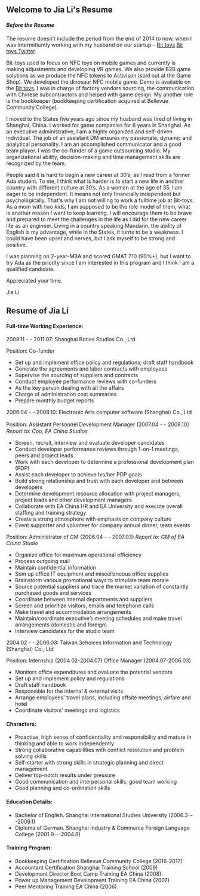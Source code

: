 ## Welcome to Jia Li's Resume

#### _Before the Resume_

The resume doesn’t include the period from the end of 2014 to now, when I was intermittently working with my husband on our startup – [Bit toys]( http://www.bit-toys.com/) [Bit toys Twitter](https://twitter.com/bittoys?lang=en). 

Bit-toys used to focus on NFC toys on mobile games and currently is making adjustments and developing VR games. We also provide B2B game solutions as we produce the NFC tokens to Activison (sold out at the Game Shop). We developed the dinosaur NFC mobile game. Demo is available on the [Bit toys]( http://www.bit-toys.com/). I was in charge of factory vendors sourcing, the communication with Chinese subcontractors and helped with game design. My another role is the bookkeeper (bookkeeping certification acquired at Bellevue Community College).

I moved to the States five years ago since my husband was tired of living in Shanghai, China. I worked for game companies for 6 years in Shanghai. As an executive administrative, I am a highly organized and self-driven individual. The job of an assistant DM ensures my passionate, dynamic and analytical personality. I am an accomplished communicator and a good team player. I was the co-funder of a game outsourcing studio. My organizational ability, decision-making and time management skills are recognized by the team.

People said it is hard to begin a new career at 30’s, as I read from a former Ada student. To me, I think what is harder is to start a new life in another country with different culture at 30’s.  As a woman at the age of 35, I am eager to be independent. It means not only financially independent but psychologically. That's why I am not willing to work a fulltime job at Bit-toys. As a mom with two kids, I am supposed to be the role model of them, what is another reason I want to keep learning.  I will encourage them to be brave and prepared to meet the challenges in the life as I did for the new career life as an engineer. Living in a country speaking Mandarin, the ability of English is my advantage, while in the States, it turns to be a weakness. I could have been upset and nerves, but I ask myself to be strong and positive. 

I was planning on 2-year-MBA and scored GMAT 710 (90%+), but I want to try Ada as the priority since I am interested in this program and I think I am a qualified candidate. 

Appreciated your time.

Jia Li


  
## Resume of Jia Li

#### Full-time Working Experience:

2008.11 - - 2011.07:   Shanghai Bones Studios Co., Ltd
  
Position: Co-funder 

  * Set up and implement office policy and regulations; draft staff handbook
  * Generate the agreements and labor contracts with employees
  * Supervise the sourcing of suppliers and contracts 
  * Conduct employee performance reviews with co-funders
  * As the key person dealing with all the affairs 
  * Charge of administration cost summaries
  * Prepare monthly budget reports
  
2006.04 - - 2008.10:   Electronic Arts computer software (Shanghai) Co., Ltd

Position: Assistant Personnel Development Manager   (2007.04 - - 2008.10）
_Report to: Coo, EA China Studios_

  * Screen, recruit, interview and evaluate developer candidates
  * Conduct developer performance reviews through 1-on-1 meetings, peers and project leads 
  * Work with each developer to determine a professional development plan (PDP) 
  * Assist each developer to achieve his/her PDP goals 
  * Build strong relationship and trust with each developer and between developers
  * Determine development resource allocation with project managers, project leads and other development managers 
  * Collaborate with EA China HR and EA University and execute overall staffing and training strategy
  * Create a strong atmosphere with emphasis on company culture 
  * Event supporter and volunteer for company annual dinner, team events
  
Position: Administrator of GM   (2006.04 - - 2007.03)
_Report to: GM of EA China Studio_ 

  * Organize office for maximum operational efficiency 
  * Process outgoing mail
  * Maintain confidential information
  * Sum up office IT equipment and miscellaneous office supplies
  * Brainstorm various promotional ways to stimulate team morale
  * Source potential suppliers and trace the market variation of constantly purchased goods and services
  * Coordinate between internal departments and suppliers
  * Screen and prioritize visitors, emails and telephone calls
  * Make travel and accommodation arrangements
  * Maintain/coordinate executive’s meeting schedules and make travel arrangements (domestic and foreign)
  * Interview candidates for the studio team

2004.02 - - 2006.03:   Taiwan 3choices Information and Technology (Shanghai) Co., Ltd

Position:  Internship (2004.02-2004.07) Office Manager (2004.07-2006.03)

  * Monitors office expenditures and evaluate the potential vendors 
  * Set up and implement policy and regulations
  * Draft staff handbook
  * Responsible for the internal & external visits
  * Arrange employees' travel plans, including offsite meetings, airfare and hotel
  * Coordinate visitors' meetings and logistics  
  
#### Characters:

  * Proactive, high sense of confidentiality and responsibility and mature in thinking and able to work independently
  * Strong collaborative capabilities with conflict resolution and problem solving skills
  * Self-starter with strong skills in strategic planning and direct management 
  * Deliver top-notch results under pressure
  * Good communication and interpersonal skills, good team working
  * Good planning and co-ordination skills 

#### Education Details:

  * Bachelor of English.  Shanghai International Studies University (2006.3---2009.1)
  * Diploma of German.    Shanghai Industry & Commerce Foreign Language College (2001.9---2004.6)

#### Training Program:

  * Bookkeeping Certification                  Bellevue Community College (2016-2017)
  * Accountant Certification                   Shanghai Training School (2009)
  * Development Director Boot Camp Training    EA China (2008)
  * Power up Management Development Training   EA China (2007)
  * Peer Mentoring Training                    EA China (2006)
